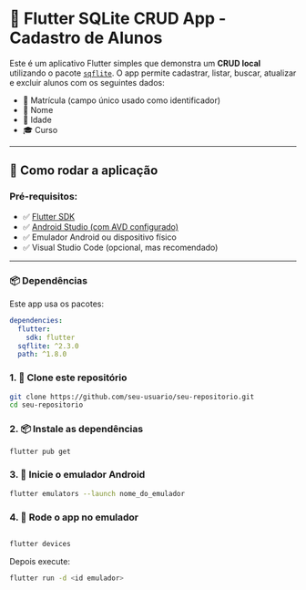 # 📱 Flutter SQLite CRUD App - Cadastro de Alunos

Este é um aplicativo Flutter simples que demonstra um **CRUD local** utilizando o pacote [`sqflite`](https://pub.dev/packages/sqflite). O app permite cadastrar, listar, buscar, atualizar e excluir alunos com os seguintes dados:

- 📌 Matrícula (campo único usado como identificador)
- 🧑 Nome
- 🎂 Idade
- 🎓 Curso

---

## 🚀 Como rodar a aplicação

### Pré-requisitos:

- ✅ [Flutter SDK](https://docs.flutter.dev/get-started/install)
- ✅ [Android Studio (com AVD configurado)](https://developer.android.com/studio)
- ✅ Emulador Android ou dispositivo físico
- ✅ Visual Studio Code (opcional, mas recomendado)

---

### 📦 Dependências

Este app usa os pacotes:

```yaml
dependencies:
  flutter:
    sdk: flutter
  sqflite: ^2.3.0
  path: ^1.8.0
```
### 1. 🔽 Clone este repositório

```bash
git clone https://github.com/seu-usuario/seu-repositorio.git
cd seu-repositorio
```
### 2. 📦 Instale as dependências

```bash
flutter pub get
```

### 3. 📱 Inicie o emulador Android

```bash
flutter emulators --launch nome_do_emulador
```
### 4. 🚀 Rode o app no emulador

```bash

flutter devices
```
Depois execute:
```bash
flutter run -d <id emulador>
```
